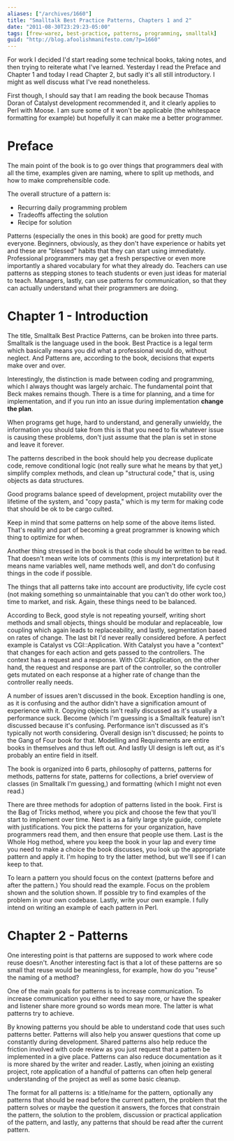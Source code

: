 ```yaml
---
aliases: ["/archives/1660"]
title: "Smalltalk Best Practice Patterns, Chapters 1 and 2"
date: "2011-08-30T23:29:23-05:00"
tags: [frew-warez, best-practice, patterns, programming, smalltalk]
guid: "http://blog.afoolishmanifesto.com/?p=1660"
---
```

For work I decided I'd start reading some technical books, taking notes, and then trying to reiterate what I've learned. Yesterday I read the Preface and Chapter 1 and today I read Chapter 2, but sadly it's all still introductory. I might as well discuss what I've read nonetheless.

First though, I should say that I am reading the book because Thomas Doran of Catalyst development recommended it, and it clearly applies to Perl with Moose. I am sure some of it won't be applicable (the whitespace formatting for example) but hopefully it can make me a better programmer.

# Preface

The main point of the book is to go over things that programmers deal with all the time, examples given are naming, where to split up methods, and how to make comprehensible code.

The overall structure of a pattern is:

- Recurring daily programming problem
- Tradeoffs affecting the solution
- Recipe for solution

Patterns (especially the ones in this book) are good for pretty much everyone. Beginners, obviously, as they don't have experience or habits yet and these are "blessed" habits that they can start using immediately. Professional programmers may get a fresh perspective or even more importantly a shared vocabulary for what they already do. Teachers can use patterns as stepping stones to teach students or even just ideas for material to teach. Managers, lastly, can use patterns for communication, so that they can actually understand what their programmers are doing.

# Chapter 1 - Introduction

The title, Smalltalk Best Practice Patterns, can be broken into three parts. Smalltalk is the language used in the book. Best Practice is a legal term which basically means you did what a professional would do, without neglect. And Patterns are, according to the book, decisions that experts make over and over.

Interestingly, the distinction is made between coding and programming, which I always thought was largely archaic. The fundamental point that Beck makes remains though. There is a time for planning, and a time for implementation, and if you run into an issue during implementation **change the plan**.

When programs get huge, hard to understand, and generally unwieldy, the information you should take from this is that you need to fix whatever issue is causing these problems, don't just assume that the plan is set in stone and leave it forever.

The patterns described in the book should help you decrease duplicate code, remove conditional logic (not really sure what he means by that yet,) simplify complex methods, and clean up "structural code," that is, using objects as data structures.

Good programs balance speed of development, project mutability over the lifetime of the system, and "copy pasta," which is my term for making code that should be ok to be cargo culted.

Keep in mind that some patterns on help some of the above items listed. That's reality and part of becoming a great programmer is knowing which thing to optimize for when.

Another thing stressed in the book is that code should be written to be read. That doesn't mean write lots of comments (this is my interpretation) but it means name variables well, name methods well, and don't do confusing things in the code if possible.

The things that all patterns take into account are productivity, life cycle cost (not making something so unmaintainable that you can't do other work too,) time to market, and risk. Again, these things need to be balanced.

According to Beck, good style is not repeating yourself, writing short methods and small objects, things should be modular and replaceable, low coupling which again leads to replaceability, and lastly, segmentation based on rates of change. The last bit I'd never really considered before. A perfect example is Catalyst vs CGI::Application. With Catalyst you have a "context" that changes for each action and gets passed to the controllers. The context has a request and a response. With CGI::Application, on the other hand, the request and response are part of the controller, so the controller gets mutated on each response at a higher rate of change than the controller really needs.

A number of issues aren't discussed in the book. Exception handling is one, as it is confusing and the author didn't have a signification amount of experience with it. Copying objects isn't really discussed as it's usually a performance suck. Become (which I'm guessing is a Smalltalk feature) isn't discussed because it's confusing. Performance isn't discussed as it's typically not worth considering. Overall design isn't discussed; he points to the Gang of Four book for that. Modelling and Requirements are entire books in themselves and thus left out. And lastly UI design is left out, as it's probably an entire field in itself.

The book is organized into 6 parts, philosophy of patterns, patterns for methods, patterns for state, patterns for collections, a brief overview of classes (in Smalltalk I'm guessing,) and formatting (which I might not even read.)

There are three methods for adoption of patterns listed in the book. First is the Bag of Tricks method, where you pick and choose the few that you'll start to implement over time. Next is as a fairly large style guide, complete with justifications. You pick the patterns for your organization, have programmers read them, and then ensure that people use them. Last is the Whole Hog method, where you keep the book in your lap and every time you need to make a choice the book discusses, you look up the appropriate pattern and apply it. I'm hoping to try the latter method, but we'll see if I can keep to that.

To learn a pattern you should focus on the context (patterns before and after the pattern.) You should read the example. Focus on the problem shown and the solution shown. If possible try to find examples of the problem in your own codebase. Lastly, write your own example. I fully intend on writing an example of each pattern in Perl.

# Chapter 2 - Patterns

One interesting point is that patterns are supposed to work where code reuse doesn't. Another interesting fact is that a lot of these patterns are so small that reuse would be meaningless, for example, how do you "reuse" the naming of a method?

One of the main goals for patterns is to increase communication. To increase communication you either need to say more, or have the speaker and listener share more ground so words mean more. The latter is what patterns try to achieve.

By knowing patterns you should be able to understand code that uses such patterns better. Patterns will also help you answer questions that come up constantly during development. Shared patterns also help reduce the friction involved with code review as you just request that a pattern be implemented in a give place. Patterns can also reduce documentation as it is more shared by the writer and reader. Lastly, when joining an existing project, rote application of a handful of patterns can often help general understanding of the project as well as some basic cleanup.

The format for all patterns is: a title/name for the pattern, optionally any patterns that should be read before the current pattern, the problem that the pattern solves or maybe the question it answers, the forces that constrain the pattern, the solution to the problem, discussion or practical application of the pattern, and lastly, any patterns that should be read after the current pattern.
